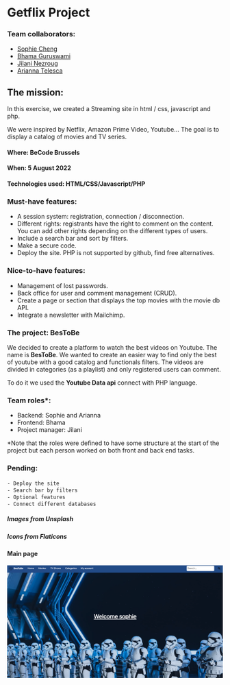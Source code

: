 # Getflix Project

### Team collaborators: 
- [Sophie Cheng](https://github.com/ch-sophie)
- [Bhama Guruswami](https://github.com/BhamaGuruswami)
- [Jilani Nezroug](https://github.com/JilaniN)
- [Arianna Telesca](https://github.com/AriannaTelesca)

## The mission:
In this exercise, we created a Streaming site in html / css, javascript and php.

We were inspired by Netflix, Amazon Prime Video, Youtube...  The goal is to display a catalog of movies and TV series.

#### Where: BeCode Brussels
#### When: 5 August 2022
#### Technologies used: HTML/CSS/Javascript/PHP

### Must-have features:
- A session system: registration, connection / disconnection.
- Different rights: registrants have the right to comment on the content. You can add other rights depending on the different types of users.
- Include a search bar and sort by filters. 
- Make a secure code. 
- Deploy the site. PHP is not supported by github, find free alternatives.

### Nice-to-have features:   
- Management of lost passwords.   
- Back office for user and comment management (CRUD).   
- Create a page or section that displays the top movies with the movie db API.  
- Integrate a newsletter with Mailchimp.   
### The project: BesToBe
We decided to create a platform to watch the best videos on Youtube. The name is **BesToBe**. 
We wanted to create an easier way to find only the best of youtube with a good catalog and functionals filters.
The videos are divided in categories (as a playlist) and only registered users can comment.  

To do it we used the **Youtube Data api** connect with PHP language.   

### Team roles*:
- Backend: Sophie and Arianna
- Frontend: Bhama
- Project manager: Jilani

*Note that the roles were defined to have some structure at the start of the project but each person worked on both front and back end tasks.    

### Pending:
    - Deploy the site
    - Search bar by filters
    - Optional features
    - Connect different databases

##### Images from Unsplash
##### Icons from Flaticons 

#### Main page
![Main page](./assets/img1.png "Main page")


